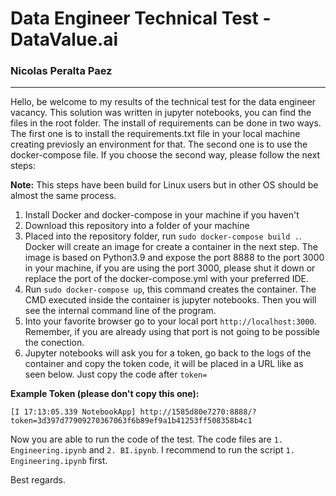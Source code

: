 # Data Engineer Technical Test - DataValue.ai
### Nicolas Peralta Paez

---

Hello, be welcome to my results of the technical test for the data engineer vacancy. This solution was written in jupyter notebooks, you can find the files in the root folder. The install of requirements can be done in two ways. The first one is to install the requirements.txt file in your local machine creating previosly an environment for that. The second one is to use the docker-compose file. If you choose the second way, please follow the next steps:

**Note:** This steps have been build for Linux users but in other OS should be almost the same process.

1. Install Docker and docker-compose in your machine if you haven't
2. Download this repository into a folder of your machine
3. Placed into the repository folder, run `sudo docker-compose build .`. Docker will create an image for create a container in the next step. The image is based on Python3.9 and expose the port 8888 to the port 3000 in your machine, if you are using the port 3000, please shut it down or replace the port of the docker-compose.yml with your preferred IDE.
4. Run `sudo docker-compose up`, this command creates the container. The CMD executed inside the container is jupyter notebooks. Then you will see the internal command line of the program. 
5. Into your favorite browser go to your local port `http://localhost:3000`. Remember, if you are already using that port is not going to be possible the conection. 
6. Jupyter notebooks will ask you for a token, go back to the logs of the container and copy the token code, it will be placed in a URL like as seen below. Just copy the code after `token=`

**Example Token (please don't copy this one):**

~~~
[I 17:13:05.339 NotebookApp] http://1585d80e7270:8888/?token=3d397d77909270367063f6b89ef9a1b41253ff508358b4c1
~~~

Now you are able to run the code of the test. The code files are `1. Engineering.ipynb` and `2. BI.ipynb`. I recommend to run the script `1. Engineering.ipynb` first. 

Best regards.
